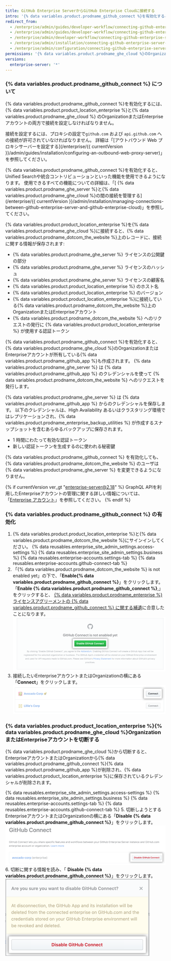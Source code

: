 ```yaml
---
title: GitHub Enterprise ServerからGitHub Enterprise Cloudに接続する
intro: '{% data variables.product.prodname_github_connect %}を有効化すると、特定の機能やワークフローを{% data variables.product.product_location_enterprise %}と{% data variables.product.prodname_ghe_cloud %}のOrganizationの間で共有できます。'
redirect_from:
  - /enterprise/admin/guides/developer-workflow/connecting-github-enterprise-to-github-com/
  - /enterprise/admin/guides/developer-workflow/connecting-github-enterprise-server-to-github-com
  - /enterprise/admin/developer-workflow/connecting-github-enterprise-server-to-githubcom/
  - /enterprise/admin/installation/connecting-github-enterprise-server-to-github-enterprise-cloud
  - /enterprise/admin/configuration/connecting-github-enterprise-server-to-github-enterprise-cloud
permissions: '{% data variables.product.prodname_ghe_cloud %}のOrganizationあるいはEnterpriseアカウントの所有者でもある{% data variables.product.prodname_ghe_server %}のサイト管理者は、{% data variables.product.prodname_github_connect %}を有効化できます。'
versions:
  enterprise-server: '*'
---
```


### {% data variables.product.prodname_github_connect %} について

{% data variables.product.prodname_github_connect %}を有効化するには、{% data variables.product.product_location_enterprise %}と{% data variables.product.prodname_ghe_cloud %} のOrganizationまたはEnterpriseアカウントの両方で接続を設定しなければなりません。

接続を設定するには、プロキシの設定で`github.com` および `api.github.com` への接続が許可されていなければなりません。 詳細は「[アウトバウンド Web プロキシサーバーを設定する](/enterprise/{{ currentVersion }}/admin/guides/installation/configuring-an-outbound-web-proxy-server)」を参照してください。

{% data variables.product.prodname_github_connect %}を有効化すると、Unified Searchや統合コントリビューションといった機能を使用できるようになります。 使用できるすべての機能についての詳細は、「[ {% data variables.product.prodname_ghe_server %}と{% data variables.product.prodname_ghe_cloud %}の間の接続を管理する](/enterprise/{{ currentVersion }}/admin/installation/managing-connections-between-github-enterprise-server-and-github-enterprise-cloud)」を参照してください。

{% data variables.product.product_location_enterprise %}を{% data variables.product.prodname_ghe_cloud %}に接続すると、{% data variables.product.prodname_dotcom_the_website %}上のレコードに、接続に関する情報が保存されます:
- {% data variables.product.prodname_ghe_server %} ライセンスの公開鍵の部分
- {% data variables.product.prodname_ghe_server %} ライセンスのハッシュ
- {% data variables.product.prodname_ghe_server %} ライセンスの顧客名
- {% data variables.product.product_location_enterprise %} のホスト名
- {% data variables.product.product_location_enterprise %} のバージョン
- {% data variables.product.product_location_enterprise %}に接続している{% data variables.product.prodname_dotcom_the_website %}上のOrganizationまたはEnterpriseアカウント
- {% data variables.product.prodname_dotcom_the_website %} へのリクエストの発行に {% data variables.product.product_location_enterprise %} が使用する認証トークン

{% data variables.product.prodname_github_connect %}を有効化すると、{% data variables.product.prodname_ghe_cloud %}のOrganizationまたはEnterpriseアカウントが所有している{% data variables.product.prodname_github_app %}も作成されます。 {% data variables.product.prodname_ghe_server %} は {% data variables.product.prodname_github_app %} のクレデンシャルを使って {% data variables.product.prodname_dotcom_the_website %} へのリクエストを発行します。

{% data variables.product.prodname_ghe_server %} は {% data variables.product.prodname_github_app %} からのクレデンシャルを保存します。 以下のクレデンシャルは、High Availability あるいはクラスタリング環境ではレプリケーションされ、{% data variables.product.prodname_enterprise_backup_utilities %} が作成するスナップショットを含むあらゆるバックアップに保存されます。
- 1 時間にわたって有効な認証トークン
- 新しい認証トークンを生成するのに使われる秘密鍵

{% data variables.product.prodname_github_connect %} を有効化しても、{% data variables.product.prodname_dotcom_the_website %} のユーザは {% data variables.product.prodname_ghe_server %} を変更できるようになりません。

{% if currentVersion ver_gt "enterprise-server@2.18" %}
GraphQL APIを利用したEnterpriseアカウントの管理に関する詳しい情報については、「[Enterprise アカウント](/v4/guides/managing-enterprise-accounts)」を参照してください。
{% endif %}
### {% data variables.product.prodname_github_connect %} の有効化

1. {% data variables.product.product_location_enterprise %}と{% data variables.product.prodname_dotcom_the_website %}にサインインしてください。
{% data reusables.enterprise_site_admin_settings.access-settings %}
{% data reusables.enterprise_site_admin_settings.business %}
{% data reusables.enterprise-accounts.settings-tab %}
{% data reusables.enterprise-accounts.github-connect-tab %}
5. 「{% data variables.product.prodname_dotcom_the_website %} is not enabled yet」の下で、「**Enable{% data variables.product.prodname_github_connect %}**」をクリックします。 「**Enable {% data variables.product.prodname_github_connect %}**,」をクリックすると、 <a href="/articles/github-connect-addendum-to-the-github-enterprise-license-agreement/" class="dotcom-only">{% data variables.product.prodname_enterprise %} ライセンスアグリーメントの {% data variables.product.prodname_github_connect %} に関する補遺</a>に合意したことになります。 ![「Enable GitHub Connect」ボタン](/assets/images/enterprise/business-accounts/enable-github-connect-button.png)
6. 接続したいEnterpriseアカウントまたはOrganizationの横にある「**Connect**」をクリックします。 ![Enterprise アカウントまたはビジネスアカウントの横にある [Connect] ボタン](/assets/images/enterprise/business-accounts/choose-enterprise-or-org-connect.png)

### {% data variables.product.product_location_enterprise %}{% data variables.product.prodname_ghe_cloud %}OrganizationまたはEnterpriseアカウントを切断する

{% data variables.product.prodname_ghe_cloud %}から切断すると、EnterpriseアカウントまたはOrganizationから{% data variables.product.prodname_github_connect %}{% data variables.product.prodname_github_app %}が削除され、{% data variables.product.product_location_enterprise %}に保存されているクレデンシャルが削除されます。

{% data reusables.enterprise_site_admin_settings.access-settings %}
{% data reusables.enterprise_site_admin_settings.business %}
{% data reusables.enterprise-accounts.settings-tab %}
{% data reusables.enterprise-accounts.github-connect-tab %}
5. 切断しようとするEnterpriseアカウントまたはOrganizationの横にある「**Disable {% data variables.product.prodname_github_connect %}**」をクリックします。 ![EnterpriseアカウントまたはOrganization名の横にある「Disable GitHub Connect」ボタン](/assets/images/enterprise/business-accounts/disable-github-connect-button.png)
6. 切断に関する情報を読み、「 **Disable {% data variables.product.prodname_github_connect %}**」をクリックします。 ![切断に関する警告情報が表示され確定ボタンがあるモーダル](/assets/images/enterprise/business-accounts/confirm-disable-github-connect.png)

